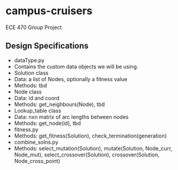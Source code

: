 # campus-cruisers
ECE 470 Group Project



## Design Specifications
- dataType.py
 - Contains the custom data objects we will be using.
 - Solution class
  - Data: a list of Nodes, optionally a fitness value
  - Methods: tbd
 - Node class
  - Data: id and coord
  - Methods: get_neighbours(Node), tbd
 - Lookup_table class
  - Data: nxn matrix of arc lengths between nodes
  - Methods: get_node(id), tbd
- fitness.py
 - Methods: get_fitness(Solution), check_termination(generation)
- combine_solns.py
 - Methods: select_mutation(Solution), mutate(Solution, Node_curr, Node_mut), select_crossover(Solution), crossover(Solution, Node_cross_point)

